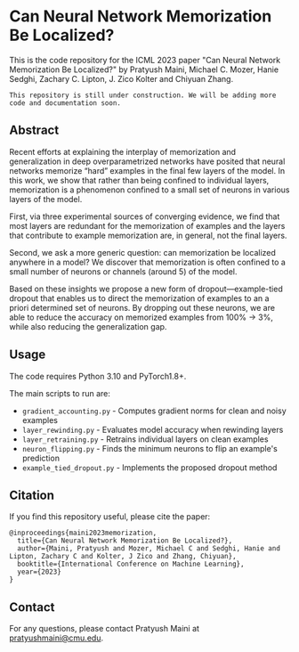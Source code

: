 # Can Neural Network Memorization Be Localized?

This is the code repository for the ICML 2023 paper "Can Neural Network Memorization Be Localized?" by Pratyush Maini, Michael C. Mozer, Hanie Sedghi, Zachary C. Lipton, J. Zico Kolter and Chiyuan Zhang.

`This repository is still under construction. We will be adding more code and documentation soon.`

## Abstract

Recent efforts at explaining the interplay of memorization and generalization in deep overparametrized networks have posited that neural networks memorize “hard” examples in the final few layers of the model. In this work, we show that rather than being confined to individual layers, memorization is a phenomenon confined to a small set of neurons in various layers of the model. 

First, via three experimental sources of converging evidence, we find that most layers are redundant for the memorization of examples and the layers that contribute to example memorization are, in general, not the final layers. 

Second, we ask a more generic question: can memorization be localized anywhere in a model? We discover that memorization is often confined to a small number of neurons or channels (around 5) of the model. 

Based on these insights we propose a new form of dropout—example-tied dropout that enables us to direct the memorization of examples to an a priori determined set of neurons. By dropping out these neurons, we are able to reduce the accuracy on memorized examples from 100% → 3%, while also reducing the generalization gap.

## Usage

The code requires Python 3.10 and PyTorch1.8+. 

The main scripts to run are:

- `gradient_accounting.py` - Computes gradient norms for clean and noisy examples
- `layer_rewinding.py` - Evaluates model accuracy when rewinding layers 
- `layer_retraining.py` - Retrains individual layers on clean examples
- `neuron_flipping.py` - Finds the minimum neurons to flip an example's prediction
- `example_tied_dropout.py` - Implements the proposed dropout method



## Citation

If you find this repository useful, please cite the paper:

```
@inproceedings{maini2023memorization,
  title={Can Neural Network Memorization Be Localized?},
  author={Maini, Pratyush and Mozer, Michael C and Sedghi, Hanie and Lipton, Zachary C and Kolter, J Zico and Zhang, Chiyuan},
  booktitle={International Conference on Machine Learning},
  year={2023}
}
```

## Contact

For any questions, please contact Pratyush Maini at pratyushmaini@cmu.edu.